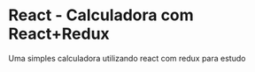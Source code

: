 # React - Calculadora com React+Redux

Uma simples calculadora utilizando react com redux para estudo
